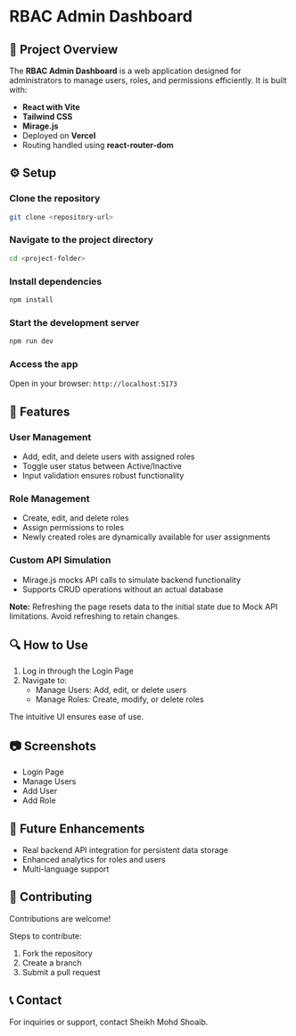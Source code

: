 # RBAC Admin Dashboard

## 📝 Project Overview

The **RBAC Admin Dashboard** is a web application designed for administrators to manage users, roles, and permissions efficiently. It is built with:
- **React with Vite**
- **Tailwind CSS**
- **Mirage.js**
- Deployed on **Vercel**
- Routing handled using **react-router-dom**

## ⚙️ Setup

### Clone the repository
```bash
git clone <repository-url>
```

### Navigate to the project directory
```bash
cd <project-folder>
```

### Install dependencies
```bash
npm install
```

### Start the development server
```bash
npm run dev
```

### Access the app
Open in your browser:
`http://localhost:5173`

## 🚀 Features

### User Management
- Add, edit, and delete users with assigned roles
- Toggle user status between Active/Inactive
- Input validation ensures robust functionality

### Role Management
- Create, edit, and delete roles
- Assign permissions to roles
- Newly created roles are dynamically available for user assignments

### Custom API Simulation
- Mirage.js mocks API calls to simulate backend functionality
- Supports CRUD operations without an actual database

**Note:** Refreshing the page resets data to the initial state due to Mock API limitations. Avoid refreshing to retain changes.

## 🔍 How to Use

1. Log in through the Login Page
2. Navigate to:
   - Manage Users: Add, edit, or delete users
   - Manage Roles: Create, modify, or delete roles

The intuitive UI ensures ease of use.

## 📷 Screenshots

- Login Page
- Manage Users
- Add User
- Add Role

## 🔮 Future Enhancements

- Real backend API integration for persistent data storage
- Enhanced analytics for roles and users
- Multi-language support

## 🤝 Contributing

Contributions are welcome! 

Steps to contribute:
1. Fork the repository
2. Create a branch
3. Submit a pull request

## 📞 Contact

For inquiries or support, contact Sheikh Mohd Shoaib.
